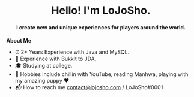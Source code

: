 <h1 align="center"> Hello! I'm LoJoSho. </h1>
<h4 align="center"> I create new and unique experiences for players around the world. </h4>

**About Me**

- ⏰ 2+ Years Experience with Java and MySQL.
- 🎁 Experience with Bukkit to JDA.
- 🎓 Studying at college.
- 🎨 Hobbies include chillin with YouTube, reading Manhwa, playing with my amazing puppy ❤️ 
- 📬 How to reach me contact@lojosho.com / LoJoSho#0001
